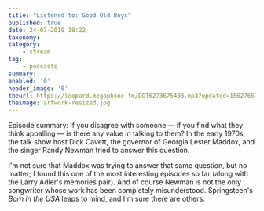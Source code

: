 ```yaml
---
title: "Listened to: Good Old Boys"
published: true
date: 24-07-2019 18:22
taxonomy:
category:
	- stream
tag:
	- podcasts
summary:
enabled: '0'
header_image: '0'
theurl: https://leopard.megaphone.fm/DGT6273675408.mp3?updated=1562765770
theimage: artwork-resized.jpg
--- 
```

Episode summary: If you disagree with someone — if you find what they think appalling — is there any value in talking to them? In the early 1970s, the talk show host Dick Cavett, the governor of Georgia Lester Maddox, and the singer Randy Newman tried to answer this question.

I'm not sure that Maddox was trying to answer that same question, but no matter; I found this one of the most interesting episodes so far (along with the Larry Adler's memories pair). And of course Newman is not the only songwriter whose work has been completely misunderstood. Springsteen's *Born in the USA* leaps to mind, and I'm sure there are others.
